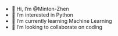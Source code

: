 - 👋 Hi, I’m @Minton-Zhen
- 👀 I’m interested in Python
- 🌱 I’m currently learning Machine Learning
- 💞️ I’m looking to collaborate on coding

<!---
Minton-Zhen/Minton-Zhen is a ✨ special ✨ repository because its `README.md` (this file) appears on your GitHub profile.
You can click the Preview link to take a look at your changes.
--->
